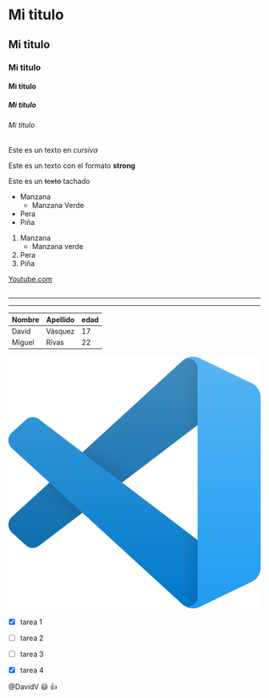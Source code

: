 <!-- Titulos -->

# Mi titulo <!-- Titulo con la etiqueta h1 -->

## Mi titulo <!-- Titulo con la etiqueta h2 -->

### Mi titulo <!-- Titulo con la etiqueta h3 -->

#### Mi titulo <!-- Titulo con la etiqueta h4 -->

##### Mi titulo <!-- Titulo con la etiqueta h5 -->

###### Mi titulo <!-- Titulo con la etiqueta h6 -->

<!-- Italica "<i>" -->

Este es un texto en _cursiva_

<!-- Strong "<strong>" -->

Este es un texto con el formato **strong**

<!-- Delete "<del>" -->

Este es un ~~texto~~ tachado

<!-- Ul -->

- Manzana
  - Manzana Verde
- Pera
- Piña

<!-- Ol -->

1. Manzana
   - Manzana verde
2. Pera
3. Piña

<!-- Enlaces-->

[Youtube.com](https://www.youtube.com/)

## <!-- hr-->

---

---

<!-- Tablas -->

| Nombre | Apellido | edad |
| ------ | -------- | ---- |
| David  | Vásquez  | 17   |
| Miguel | Rivas    | 22   |

<!-- Imagenes -->

![Vscode logo](vscode-logo.png)

<!-- GitHub MarkDown -->

- [x] tarea 1
- [ ] tarea 2
- [ ] tarea 3
- [x] tarea 4


<!-- emojis -->

@DavidV :smiley: :+1:
